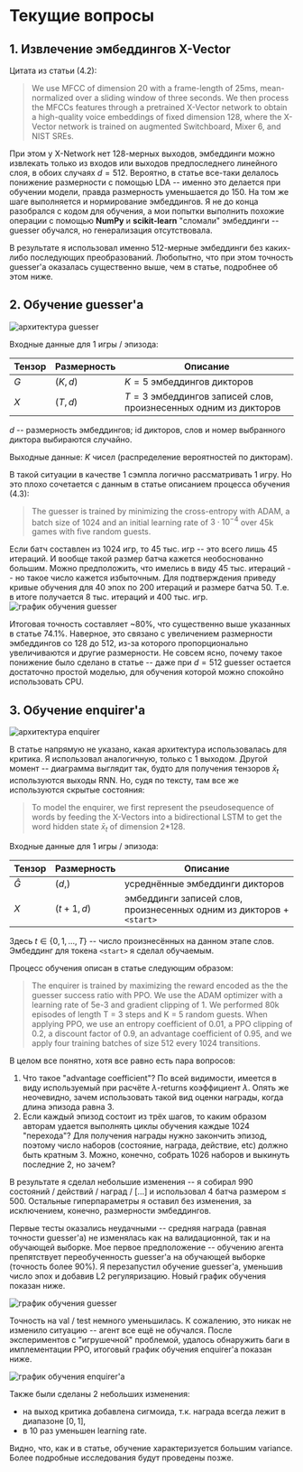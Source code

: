 # Текущиe вопросы

## 1. Извлечение эмбеддингов X-Vector

Цитата из статьи (4.2):
> We use MFCC of dimension 20 with a frame-length of 25ms, mean-normalized over
  a sliding window of three seconds. We then process the MFCCs features through
  a pretrained X-Vector network to obtain a high-quality voice embeddings of
  fixed dimension 128, where the X-Vector network is trained on augmented
  Switchboard, Mixer 6, and NIST SREs.

При этом у X-Network нет 128-мерных выходов, эмбеддинги можно извлекать только
из входов или выходов предпоследнего линейного слоя, в обоих случаях $d = 512$.
Вероятно, в статье все-таки делалось понижение размерности с помощью LDA --
именно это делается при обучении модели, правда размерность уменьшается до 150.
На том же шаге выполняется и нормирование эмбеддингов. Я не до конца разобрался
с кодом для обучения, а мои попытки выполнить похожие операции с помощью
**NumPy** и **scikit-learn** "сломали" эмбеддинги -- guesser обучался, но
генерализация отсутствовала.

В результате я использовал именно 512-мерные эмбеддинги без каких-либо
последующих преобразований. Любопытно, что при этом точность guesser'а
оказалась существенно выше, чем в статье, подробнее об этом ниже.

## 2. Обучение guesser'a

![архитектура guesser](./images/guesser.png)

Входные данные для 1 игры / эпизода:

| Тензор | Размерность | Описание |
|--------|-------------|----------|
| $G$ | $(K, d)$ | $K = 5$ эмбеддингов дикторов |
| $X$ | $(T, d)$ | $T = 3$ эмбеддингов записей слов, произнесенных одним из дикторов |

$d$ -- размерность эмбеддингов; id дикторов, слов и номер выбранного диктора
выбираются случайно.

Выходные данные: $K$ чисел (распределение вероятностей по дикторам).

В такой ситуации в качестве 1 сэмпла логично рассматривать 1 игру. Но это плохо
сочетается с данным в статье описанием процесса обучения (4.3):
> The guesser is trained by minimizing the cross-entropy with ADAM, a batch
  size of 1024 and an initial learning rate of $3 \cdot 10^{-4}$ over 45k games
  with five random guests.

Если батч составлен из 1024 игр, то 45 тыс. игр -- это всего лишь 45 итераций.
И вообще такой размер батча кажется необоснованно большим. Можно предположить,
что имелись в виду 45 тыс. итераций -- но такое число кажется избыточным. Для
подтверждения приведу кривые обучения для 40 эпох по 200 итераций и размере
батча 50. Т.е. в итоге получается 8 тыс. итераций и 400 тыс. игр.
![график обучения guesser](./images/guesser_training.png)

Итоговая точность составляет ~80%, что существенно выше указанных в статье 74.1%.
Наверное, это связано с увеличением размерности эмбеддингов со 128 до 512,
из-за которого пропорционально увеличиваются и другие размерности. Не совсем
ясно, почему такое понижение было сделано в статье -- даже при $d = 512$ guesser
остается достаточно простой моделью, для обучения которой можно спокойно
использовать CPU.

## 3. Обучение enquirer'а

![архитектура enquirer](./images/enquirer.png)

В статье напрямую не указано, какая архитектура использовалась для критика.
Я использовал аналогичную, только с 1 выходом. Другой момент -- диаграмма
выглядит так, будто для получения тензоров $\bar{x}_t$ используются выходы RNN.
Но, судя по тексту, там все же используются скрытые состояния:

> To model the enquirer, we first represent the pseudosequence
of words by feeding the X-Vectors into a bidirectional
LSTM to get the word hidden state $\bar{x}_t$ of dimension
2*128.

Входные данные для 1 игры / эпизода:

| Тензор | Размерность | Описание |
|--------|-------------|----------|
| $\hat{G}$ | $(d,)$ | усреднённые эмбеддинги дикторов |
| $X$ | $(t + 1, d)$ | эмбеддинги записей слов, произнесенных одним из дикторов + `<start>`|

Здесь $t \in \{0, 1, ..., T\}$ -- число произнесённых на данном этапе слов.
Эмбеддинг для токена `<start>` я сделал обучаемым.

Процесс обучения описан в статье следующим образом:
> The enquirer is trained by maximizing the reward encoded as the the
guesser success ratio with PPO. We use the ADAM optimizer
with a learning rate of 5e-3 and gradient clipping of 1. We performed 80k 
episodes of length T = 3 steps and K = 5 random guests.
When applying PPO, we use an entropy coefficient of 0.01,
a PPO clipping of 0.2, a discount factor of 0.9,
an advantage coefficient of 0.95, and we apply four training
batches of size 512 every 1024 transitions.

В целом все понятно, хотя все равно есть пара вопросов:

1. Что такое "advantage coefficient"? По всей видимости, имеется в виду 
используемый при расчёте $\lambda$-returns коэффициент $\lambda$. Опять
же неочевидно, зачем использовать такой вид оценки награды, когда длина эпизода
равна $3$.
2. Если каждый эпизод состоит из трёх шагов, то каким образом авторам
удается выполнять циклы обучения каждые 1024 "перехода"? Для получения награды
нужно закончить эпизод, поэтому число наборов (состояние, награда, действие,
etc) должно быть кратным 3. Можно, конечно, собрать 1026 наборов и выкинуть
последние 2, но зачем?

В результате я сделал небольшие изменения -- я собирал 990 состояний /
действий / наград / [...] и использовал 4 батча размером $\leq$ 500.
Остальные гиперпараметры я оставил без изменения, за исключением, конечно,
размерности эмбеддингов.

Первые тесты оказались неудачными -- средняя награда (равная точности
guesser'а) не изменялась как на валидационной, так и на обучающей выборке.
Мое первое предположение -- обучению агента препятствует переобученность
guesser'а на обучающей выборке (точность более 90\%). Я перезапустил обучение
guesser'а, уменьшив число эпох и добавив L2 регуляризацию. Новый график
обучения показан ниже.

![график обучения guesser](./images/guesser_training_new.png)

Точность на val / test немного уменьшилась. К сожалению, это никак не изменило
ситуацию -- агент все ещё не обучался. После экспериментов с "игрушечной"
проблемой, удалось обнаружить баги в имплементации PPO, итоговый график
обучения enquirer'а показан ниже.

![график обучения enquirer'а](./images/enquirer_training_fixed.png)

Также были сделаны 2 небольших изменения:
* на выход критика добавлена сигмоида, т.к. награда всегда лежит в диапазоне
  $[0, 1]$,
* в 10 раз уменьшен learning rate.

Видно, что, как и в статье, обучение характеризуется большим variance. Более
подробные исследования будут проведены позже.
